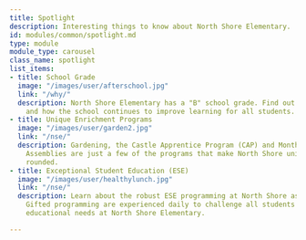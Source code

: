 ```yaml
---
title: Spotlight
description: Interesting things to know about North Shore Elementary.
id: modules/common/spotlight.md
type: module
module_type: carousel
class_name: spotlight
list_items:
- title: School Grade
  image: "/images/user/afterschool.jpg"
  link: "/why/"
  description: North Shore Elementary has a "B" school grade. Find out what this means,
    and how the school continues to improve learning for all students.
- title: Unique Enrichment Programs
  image: "/images/user/garden2.jpg"
  link: "/nse/"
  description: Gardening, the Castle Apprentice Program (CAP) and Monthly School-Wide
    Assemblies are just a few of the programs that make North Shore unique and well
    rounded.
- title: Exceptional Student Education (ESE)
  image: "/images/user/healthylunch.jpg"
  link: "/nse/"
  description: Learn about the robust ESE programming at North Shore as both ASD and
    Gifted programming are experienced daily to challenge all students and meet all
    educational needs at North Shore Elementary.

---
```

